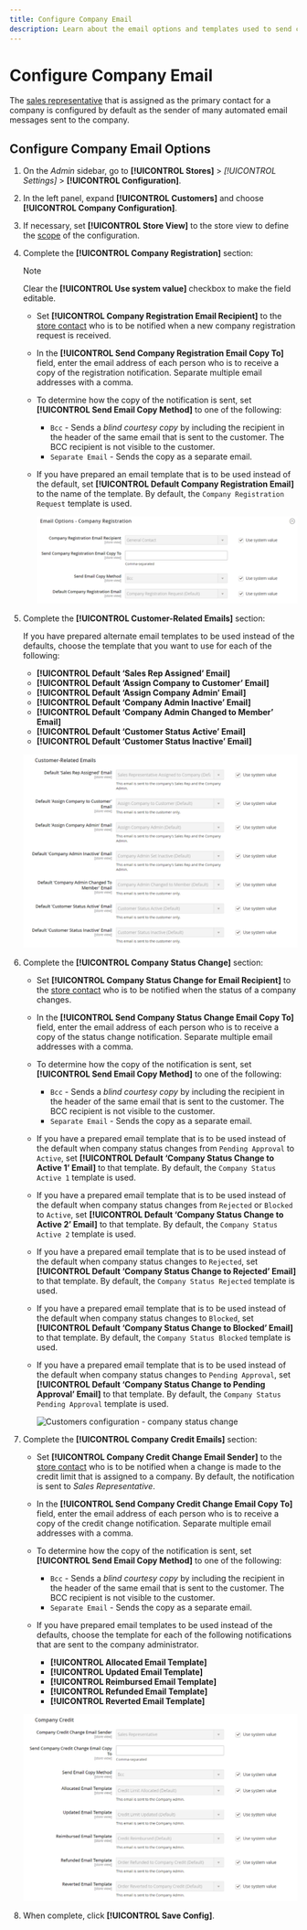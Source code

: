 ```yaml
---
title: Configure Company Email
description: Learn about the email options and templates used to send communications for company accounts.
---
```

# Configure Company Email

The [sales representative](account-company-manage.md) that is assigned as the primary contact for a company is configured by default as the sender of many automated email messages sent to the company.

## Configure Company Email Options

1. On the _Admin_ sidebar, go to **[!UICONTROL Stores]** > _[!UICONTROL Settings]_ > **[!UICONTROL Configuration]**.

1. In the left panel, expand **[!UICONTROL Customers]** and choose **[!UICONTROL Company Configuration]**.

1. If necessary, set **[!UICONTROL Store View]** to the store view to define the [scope](https://docs.magento.com/user-guide/configuration/scope.html) of the configuration.

1. Complete the **[!UICONTROL Company Registration]** section:

   >[!NOTE]
   >
   >Clear the **[!UICONTROL Use system value]** checkbox to make the field editable.

   - Set **[!UICONTROL Company Registration Email Recipient]** to the [store contact](https://docs.magento.com/user-guide/stores/store-email-addresses.html) who is to be notified when a new company registration request is received.

   - In the **[!UICONTROL Send Company Registration Email Copy To]** field, enter the email address of each person who is to receive a copy of the registration notification. Separate multiple email addresses with a comma.

   - To determine how the copy of the notification is sent, set **[!UICONTROL Send Email Copy Method]** to one of the following:

      - `Bcc` - Sends a _blind courtesy copy_ by including the recipient in the header of the same email that is sent to the customer. The BCC recipient is not visible to the customer.
      - `Separate Email` - Sends the copy as a separate email.

   - If you have prepared an email template that is to be used instead of the default, set **[!UICONTROL Default Company Registration Email]** to the name of the template. By default, the `Company Registration Request` template is used.

      ![Customers configuration - company registration](./assets/company-email-options-company-registration.png)<!-- zoom -->

1. Complete the **[!UICONTROL Customer-Related Emails]** section:

   If you have prepared alternate email templates to be used instead of the defaults, choose the template that you want to use for each of the following:

   - **[!UICONTROL Default ‘Sales Rep Assigned’ Email]**
   - **[!UICONTROL Default ‘Assign Company to Customer’ Email]**
   - **[!UICONTROL Default ‘Assign Company Admin’ Email]**
   - **[!UICONTROL Default ‘Company Admin Inactive’ Email]**
   - **[!UICONTROL Default ‘Company Admin Changed to Member’ Email]**
   - **[!UICONTROL Default ‘Customer Status Active’ Email]**
   - **[!UICONTROL Default ‘Customer Status Inactive’ Email]**

   ![Customers configuration - customer related emails](./assets/company-email-options-customer-related-emails.png)<!-- zoom -->

1. Complete the **[!UICONTROL Company Status Change]** section:

   - Set **[!UICONTROL Company Status Change for Email Recipient]** to the [store contact](https://docs.magento.com/user-guide/stores/store-email-addresses.html) who is to be notified when the status of a company changes.

   - In the **[!UICONTROL Send Company Status Change Email Copy To]** field, enter the email address of each person who is to receive a copy of the status change notification. Separate multiple email addresses with a comma.

   - To determine how the copy of the notification is sent, set **[!UICONTROL Send Email Copy Method]** to one of the following:

      - `Bcc` - Sends a _blind courtesy copy_ by including the recipient in the header of the same email that is sent to the customer. The BCC recipient is not visible to the customer.
      - `Separate Email` - Sends the copy as a separate email.

   - If you have a prepared email template that is to be used instead of the default when company status changes from `Pending Approval` to `Active`, set **[!UICONTROL Default ‘Company Status Change to Active 1’ Email]** to that template. By default, the `Company Status Active 1` template is used.

   - If you have a prepared email template that is to be used instead of the default when company status changes from `Rejected` or `Blocked` to `Active`, set **[!UICONTROL Default ‘Company Status Change to Active 2’ Email]** to that template. By default, the `Company Status Active 2` template is used.

   - If you have a prepared email template that is to be used instead of the default when company status changes to `Rejected`, set **[!UICONTROL Default ‘Company Status Change to Rejected’ Email]** to that template. By default, the `Company Status Rejected` template is used.

   - If you have a prepared email template that is to be used instead of the default when company status changes to `Blocked`, set **[!UICONTROL Default ‘Company Status Change to Blocked’ Email]** to that template. By default, the `Company Status Blocked` template is used.

   - If you have a prepared email template that is to be used instead of the default when company status changes to `Pending Approval`, set **[!UICONTROL Default ‘Company Status Change to Pending Approval’ Email]** to that template. By default, the `Company Status Pending Approval` template is used.

      ![Customers configuration - company status change](TOC.md/assets/company-email-options-company-status-change.png)<!-- zoom -->

1. Complete the **[!UICONTROL Company Credit Emails]** section:

   - Set **[!UICONTROL Company Credit Change Email Sender]** to the [store contact](https://docs.magento.com/user-guide/stores/store-email-addresses.html) who is to be notified when a change is made to the credit limit that is assigned to a company. By default, the notification is sent to _Sales Representative_.

   - In the **[!UICONTROL Send Company Credit Change Email Copy To]** field, enter the email address of each person who is to receive a copy of the credit change notification. Separate multiple email addresses with a comma.

   - To determine how the copy of the notification is sent, set **[!UICONTROL Send Email Copy Method]** to one of the following:

      - `Bcc` - Sends a _blind courtesy copy_ by including the recipient in the header of the same email that is sent to the customer. The BCC recipient is not visible to the customer.
      - `Separate Email` - Sends the copy as a separate email.

   - If you have prepared email templates to be used instead of the defaults, choose the template for each of the following notifications that are sent to the company administrator.

      - **[!UICONTROL Allocated Email Template]**
      - **[!UICONTROL Updated Email Template]**
      - **[!UICONTROL Reimbursed Email Template]**
      - **[!UICONTROL Refunded Email Template]**
      - **[!UICONTROL Reverted Email Template]**

    ![Customers configuration - company credit emails](./assets/company-email-options-company-credit.png)<!-- zoom -->

1. When complete, click **[!UICONTROL Save Config]**.
